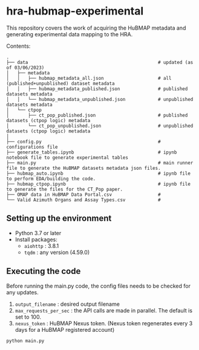 # hra-hubmap-experimental

This repository covers the work of acquiring the HuBMAP metadata and generating experimental data mapping to the HRA. 

Contents:

    .
    ├── data                                                # updated (as of 03/06/2023)
    │   ├── metadata                                    
    │   │   ├── hubmap_metadata_all.json                    # all (published+unpublished) dataset metadata
    │   │   ├── hubmap_metadata_published.json              # published datasets metadata
    │   │   └── hubmap_metadata_unpublished.json            # unpublished datasets metadata
    │   └── ctpop                             
    │       ├── ct_pop_published.json                       # published datasets (ctpop logic) metadata
    │       └── ct_pop_unpublished.json                     # unpublished datasets (ctpop logic) metadata
    │  
    ├── config.py                                           # configurations file
    ├── generate_tables.ipynb                               # ipynb notebook file to generate experimental tables
    ├── main.py                                             # main runner file to generate the HuBMAP datasets metadata json files.
    ├── hubmap_auto.ipynb                                   # ipynb file to perform EDA/building the code.
    ├── hubmap_ctpop.ipynb                                  # ipynb file to generate the files for the CT_Pop paper.
    ├── OMAP data in HuBMAP Data Portal.csv                 # 
    └── Valid Azimuth Organs and Assay Types.csv            #
    

## Setting up the environment
- Python 3.7 or later
- Install packages:
  - `aiohttp` : 3.8.1
  - `tqdm` : any version (4.59.0)


## Executing the code

Before running the main.py code, the config files needs to be checked for any updates. 
1. `output_filename` : desired output filename
2. `max_requests_per_sec` : the API calls are made in parallel. The default is set to 100.
3. `nexus_token` : HuBMAP Nexus token. (Nexus token regenerates every 3 days for a HuBMAP registered account)


```
python main.py
```

  
  
 